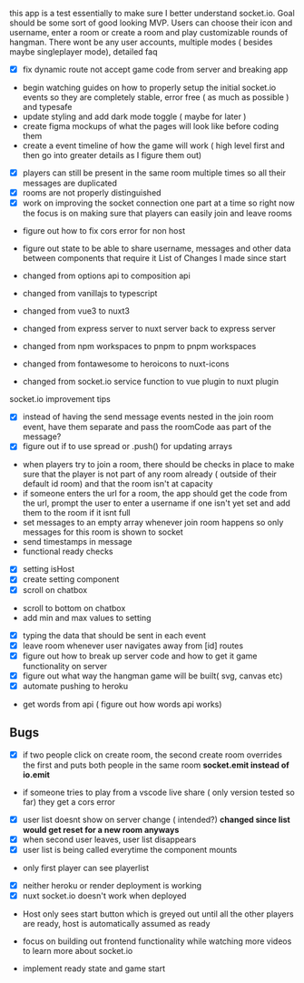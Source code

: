 this app is a test essentially to make sure I better understand socket.io. Goal should be some sort of good looking MVP. Users can choose their icon and username, enter a room or create a room and play customizable rounds of hangman. There wont be any user accounts, multiple modes ( besides maybe singleplayer mode), detailed faq

- [x] fix dynamic route not accept game code from server and breaking app
- begin watching guides on how to properly setup the initial socket.io events so they are completely stable, error free ( as much as possible ) and typesafe
- update styling and add dark mode toggle ( maybe for later )
- create figma mockups of what the pages will look like before coding them
- create a event timeline of how the game will work ( high level first and then go into greater details as I figure them out)
- [x] players can still be present in the same room multiple times so all their messages are duplicated
- [x] rooms are not properly distinguished
- [x] work on improving the socket connection one part at a time so right now the focus is on making sure that players can easily join and leave rooms
- figure out how to fix cors error for non host
- figure out state to be able to share username, messages and other data between components that require it
  List of Changes I made since start

- changed from options api to composition api
- changed from vanillajs to typescript
- changed from vue3 to nuxt3
- changed from express server to nuxt server back to express server
- changed from npm workspaces to pnpm to pnpm workspaces
- changed from fontawesome to heroicons to nuxt-icons
- changed from socket.io service function to vue plugin to nuxt plugin

socket.io improvement tips

- [x] instead of having the send message events nested in the join room event, have them separate and pass the roomCode aas part of the message?
- [x] figure out if to use spread or .push() for updating arrays
- when players try to join a room, there should be checks in place to make sure that the player is not part of any room already ( outside of their default id room) and that the room isn't at capacity
- if someone enters the url for a room, the app should get the code from the url, prompt the user to enter a username if one isn't yet set and add them to the room if it isnt full
- set messages to an empty array whenever join room happens so only messages for this room is shown to socket
- send timestamps in message
- functional ready checks
- [x] setting isHost
- [x] create setting component
- [x] scroll on chatbox
- scroll to bottom on chatbox
- add min and max values to setting
- [x] typing the data that should be sent in each event
- [x] leave room whenever user navigates away from [id] routes
- [x] figure out how to break up server code and how to get it game functionality on server
- [x] figure out what way the hangman game will be built( svg, canvas etc)
- [x] automate pushing to heroku
- get words from api ( figure out how words api works)

## Bugs

- [x] if two people click on create room, the second create room overrides the first and puts both people in the same room **socket.emit instead of io.emit**
- if someone tries to play from a vscode live share ( only version tested so far) they get a cors error
- [x] user list doesnt show on server change ( intended?) **changed since list would get reset for a new room anyways**
- [x] when second user leaves, user list disappears
- [x] user list is being called everytime the component mounts
- only first player can see playerlist
- [x] neither heroku or render deployment is working
- [x] nuxt socket.io doesn't work when deployed

- Host only sees start button which is greyed out until all the other players are ready, host is automatically assumed as ready

- focus on building out frontend functionality while watching more videos to learn more about socket.io
- implement ready state and game start
